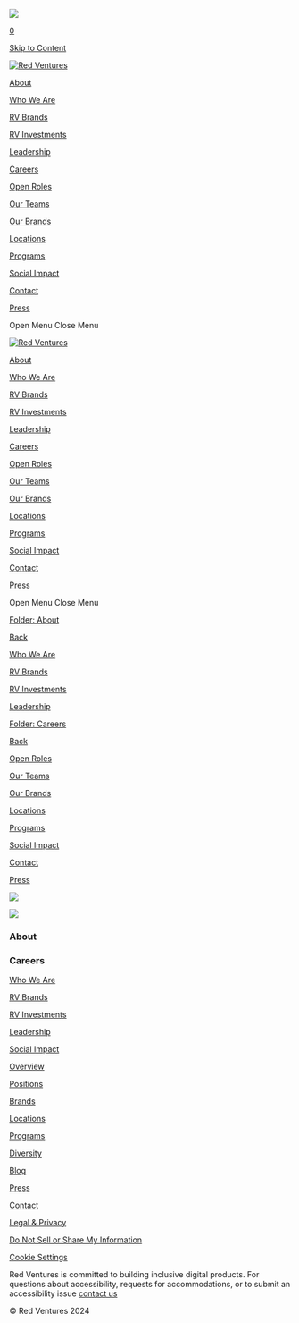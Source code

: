 ![](https://sb.scorecardresearch.com/p?c1=2&c2=31824268&cv=3.6&cj=1)        

[0](https://www.redventures.com/cart)

[Skip to Content](#page)

[![Red Ventures](//images.squarespace-cdn.com/content/v1/654919a35e853e44ee872dcf/469a2288-38ed-4a89-af24-650c80f151ee/RV-Primary-Glyph-reg.png?format=1500w)](https://www.redventures.com/)

[About](https://www.redventures.com/aabfa599-02e7-4d61-80d4-1d7ee7b6364a)

[Who We Are](https://www.redventures.com/about/who-we-are)

[RV Brands](https://www.redventures.com/about/brands)

[RV Investments](https://www.redventures.com/about/rv-investments)

[Leadership](https://www.redventures.com/about/leadership)

[Careers](https://www.redventures.com/careers)

[Open Roles](https://www.redventures.com/careers/overview)

[Our Teams](https://www.redventures.com/careers/positions)

[Our Brands](https://www.redventures.com/careers/brands)

[Locations](https://www.redventures.com/careers/locations)

[Programs](https://www.redventures.com/careers/programs)

[Social Impact](https://www.redventures.com/about/social-impact)

[Contact](https://www.redventures.com/contact)

[Press](https://www.redventures.com/press)

Open Menu Close Menu

[![Red Ventures](//images.squarespace-cdn.com/content/v1/654919a35e853e44ee872dcf/469a2288-38ed-4a89-af24-650c80f151ee/RV-Primary-Glyph-reg.png?format=1500w)](https://www.redventures.com/)

[About](https://www.redventures.com/aabfa599-02e7-4d61-80d4-1d7ee7b6364a)

[Who We Are](https://www.redventures.com/about/who-we-are)

[RV Brands](https://www.redventures.com/about/brands)

[RV Investments](https://www.redventures.com/about/rv-investments)

[Leadership](https://www.redventures.com/about/leadership)

[Careers](https://www.redventures.com/careers)

[Open Roles](https://www.redventures.com/careers/overview)

[Our Teams](https://www.redventures.com/careers/positions)

[Our Brands](https://www.redventures.com/careers/brands)

[Locations](https://www.redventures.com/careers/locations)

[Programs](https://www.redventures.com/careers/programs)

[Social Impact](https://www.redventures.com/about/social-impact)

[Contact](https://www.redventures.com/contact)

[Press](https://www.redventures.com/press)

Open Menu Close Menu

[Folder: About](https://www.redventures.com/aabfa599-02e7-4d61-80d4-1d7ee7b6364a)

[Back](https://www.redventures.com/)

[Who We Are](https://www.redventures.com/about/who-we-are)

[RV Brands](https://www.redventures.com/about/brands)

[RV Investments](https://www.redventures.com/about/rv-investments)

[Leadership](https://www.redventures.com/about/leadership)

[Folder: Careers](https://www.redventures.com/careers)

[Back](https://www.redventures.com/)

[Open Roles](https://www.redventures.com/careers/overview)

[Our Teams](https://www.redventures.com/careers/positions)

[Our Brands](https://www.redventures.com/careers/brands)

[Locations](https://www.redventures.com/careers/locations)

[Programs](https://www.redventures.com/careers/programs)

[Social Impact](https://www.redventures.com/about/social-impact)

[Contact](https://www.redventures.com/contact)

[Press](https://www.redventures.com/press)

![](https://images.squarespace-cdn.com/content/v1/654919a35e853e44ee872dcf/caf361c7-ab20-43ee-99b4-0a31b144a7ce/footer.jpg)

![](https://images.squarespace-cdn.com/content/v1/654919a35e853e44ee872dcf/a1b01e87-82c1-447c-a2b0-308fc72cd832/RV-Primary-Glyph-reg.png)

### About

### Careers

[Who We Are](https://www.redventures.com/about/who-we-are)

[RV Brands](https://www.redventures.com/about/brands)

[RV Investments](https://www.redventures.com/about/rv-investments)

[Leadership](https://www.redventures.com/about/leadership)

[Social Impact](https://www.redventures.com/about/social-impact)

[Overview](https://www.redventures.com/careers/overview)

[Positions](https://www.redventures.com/careers/positions)

[Brands](https://www.redventures.com/careers/brands)

[Locations](https://www.redventures.com/careers/locations)

[Programs](https://www.redventures.com/careers/programs)

[Diversity](https://www.redventures.com/diversity)

[Blog](https://www.redventures.com/blog)

[Press](https://www.redventures.com/press)

[Contact](https://www.redventures.com/contact)

[Legal & Privacy](https://www.redventures.com/legal)

[Do Not Sell or Share My Information](https://www.redventures.com/legal/do-not-sell-my-information)

[Cookie Settings](#)

[](https://www.facebook.com/redventures/)[](https://www.linkedin.com/company/red-ventures)[](https://www.instagram.com/redventures/)

Red Ventures is committed to building inclusive digital products. For questions about accessibility, requests for accommodations, or to submit an accessibility issue [contact us](mailto:press@redventures.com)

© Red Ventures 2024